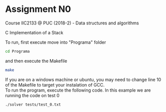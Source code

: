 # Assignment N0
Course IIC2133 @ PUC (2018-2) - Data structures and algorithms 

C Implementation of a Stack

To run, first execute move into "Programa" folder

```bash
cd Programa
```

and then execute the Makefile

```bash
make
```

If you are on a windows machine or ubuntu, you may need to change line 10 of the Makefile to target your instalation of GCC.
\
To run the program, execute the following code. In this example we are running the code on test 0

```bash
./solver tests/test_0.txt
```

